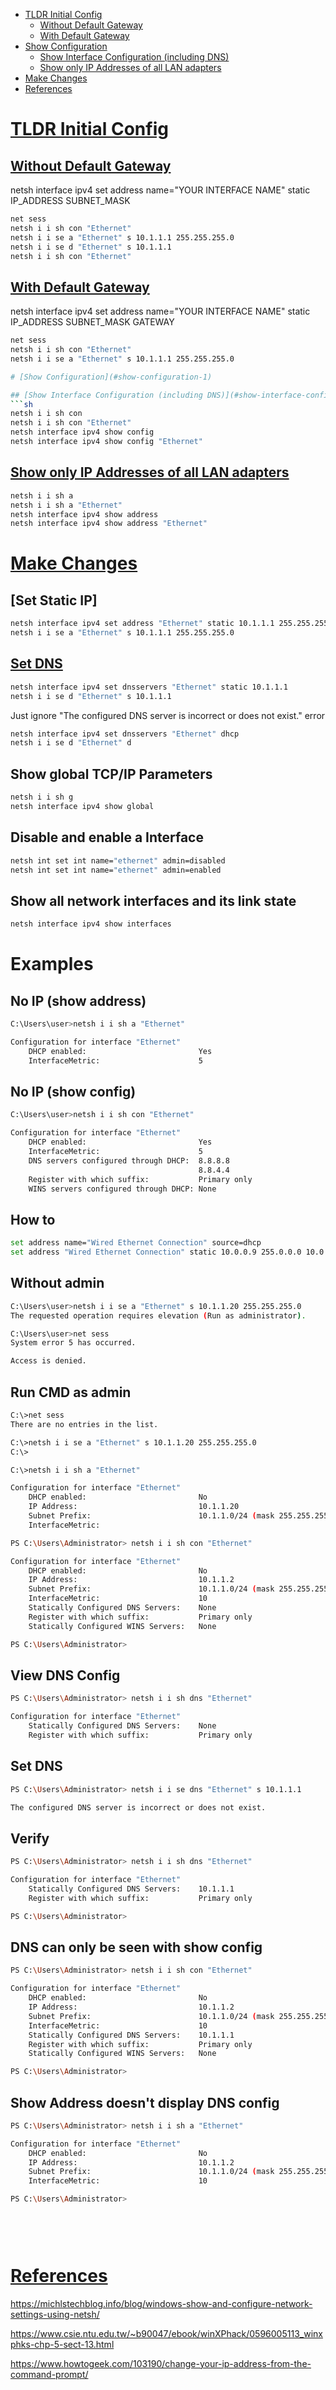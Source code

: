 - [TLDR Initial Config](#tldr-initial-config)
    - [Without Default Gateway](#without-default-gateway)
    - [With Default Gateway](#with-default-gateway)
- [Show Configuration](#show-configuration)
    - [Show Interface Configuration (including DNS)](#show-interface-configuration-including-dns)
    - [Show only IP Addresses of all LAN adapters](#show-only-ip-addresses-of-all-lan-adapters)
- [Make Changes](#make-changes)
- [References](#references)

# [TLDR Initial Config](#tldr-initial-config-1)
## [Without Default Gateway](#without-default-gateway-1)
netsh interface ipv4 set address name="YOUR INTERFACE NAME" static IP_ADDRESS SUBNET_MASK
```sh
net sess
netsh i i sh con "Ethernet"
netsh i i se a "Ethernet" s 10.1.1.1 255.255.255.0
netsh i i se d "Ethernet" s 10.1.1.1
netsh i i sh con "Ethernet"
```

## [With Default Gateway](#with-default-gateway)
netsh interface ipv4 set address name="YOUR INTERFACE NAME" static IP_ADDRESS SUBNET_MASK GATEWAY
```sh
net sess
netsh i i sh con "Ethernet"
netsh i i se a "Ethernet" s 10.1.1.1 255.255.255.0

# [Show Configuration](#show-configuration-1)

## [Show Interface Configuration (including DNS)](#show-interface-configuration-including-dns-1)
```sh
netsh i i sh con
netsh i i sh con "Ethernet"
netsh interface ipv4 show config
netsh interface ipv4 show config "Ethernet"
```

## [Show only IP Addresses of all LAN adapters](#show-only-ip-addresses-of-all-lan-adapters-1)
```sh
netsh i i sh a
netsh i i sh a "Ethernet"
netsh interface ipv4 show address
netsh interface ipv4 show address "Ethernet"
```

# [Make Changes](#make-changes-1)
## [Set Static IP]
```sh
netsh interface ipv4 set address "Ethernet" static 10.1.1.1 255.255.255.0
netsh i i se a "Ethernet" s 10.1.1.1 255.255.255.0
```

## [Set DNS](https://stackoverflow.com/questions/18620173/how-can-i-set-change-dns-using-the-command-prompt-at-windows-8)
```sh
netsh interface ipv4 set dnsservers "Ethernet" static 10.1.1.1
netsh i i se d "Ethernet" s 10.1.1.1
```

Just ignore "The configured DNS server is incorrect or does not exist." error
```sh
netsh interface ipv4 set dnsservers "Ethernet" dhcp
netsh i i se d "Ethernet" d
```

## Show global TCP/IP Parameters
```sh
netsh i i sh g
netsh interface ipv4 show global
```

## Disable and enable a Interface
```sh
netsh int set int name="ethernet" admin=disabled
netsh int set int name="ethernet" admin=enabled
```

## Show all network  interfaces and its link state
```sh
netsh interface ipv4 show interfaces
```
# Examples
## No IP (show address)
```sh
C:\Users\user>netsh i i sh a "Ethernet"

Configuration for interface "Ethernet"
    DHCP enabled:                         Yes
    InterfaceMetric:                      5
```

## No IP (show config)
```sh
C:\Users\user>netsh i i sh con "Ethernet"

Configuration for interface "Ethernet"
    DHCP enabled:                         Yes
    InterfaceMetric:                      5
    DNS servers configured through DHCP:  8.8.8.8
                                          8.8.4.4
    Register with which suffix:           Primary only
    WINS servers configured through DHCP: None
```

## How to
```sh
set address name="Wired Ethernet Connection" source=dhcp
set address "Wired Ethernet Connection" static 10.0.0.9 255.0.0.0 10.0.0.1 1
```

## Without admin
```sh
C:\Users\user>netsh i i se a "Ethernet" s 10.1.1.20 255.255.255.0
The requested operation requires elevation (Run as administrator).

C:\Users\user>net sess
System error 5 has occurred.

Access is denied.
```

## Run CMD as admin
```sh
C:\>net sess
There are no entries in the list.

C:\>netsh i i se a "Ethernet" s 10.1.1.20 255.255.255.0
C:\>
```

```sh
C:\>netsh i i sh a "Ethernet"

Configuration for interface "Ethernet"
    DHCP enabled:                         No
    IP Address:                           10.1.1.20
    Subnet Prefix:                        10.1.1.0/24 (mask 255.255.255.0)
    InterfaceMetric:
```


```sh
PS C:\Users\Administrator> netsh i i sh con "Ethernet"

Configuration for interface "Ethernet"
    DHCP enabled:                         No
    IP Address:                           10.1.1.2
    Subnet Prefix:                        10.1.1.0/24 (mask 255.255.255.0)
    InterfaceMetric:                      10
    Statically Configured DNS Servers:    None
    Register with which suffix:           Primary only
    Statically Configured WINS Servers:   None

PS C:\Users\Administrator>
```
## View DNS Config
```sh
PS C:\Users\Administrator> netsh i i sh dns "Ethernet"

Configuration for interface "Ethernet"
    Statically Configured DNS Servers:    None
    Register with which suffix:           Primary only
```

## Set DNS
```sh
PS C:\Users\Administrator> netsh i i se dns "Ethernet" s 10.1.1.1

The configured DNS server is incorrect or does not exist.
```

## Verify
```sh
PS C:\Users\Administrator> netsh i i sh dns "Ethernet"

Configuration for interface "Ethernet"
    Statically Configured DNS Servers:    10.1.1.1
    Register with which suffix:           Primary only

PS C:\Users\Administrator>
```

## DNS can only be seen with show config
```sh
PS C:\Users\Administrator> netsh i i sh con "Ethernet"

Configuration for interface "Ethernet"
    DHCP enabled:                         No
    IP Address:                           10.1.1.2
    Subnet Prefix:                        10.1.1.0/24 (mask 255.255.255.0)
    InterfaceMetric:                      10
    Statically Configured DNS Servers:    10.1.1.1
    Register with which suffix:           Primary only
    Statically Configured WINS Servers:   None

PS C:\Users\Administrator>
```

## Show Address doesn't display DNS config
```sh
PS C:\Users\Administrator> netsh i i sh a "Ethernet"

Configuration for interface "Ethernet"
    DHCP enabled:                         No
    IP Address:                           10.1.1.2
    Subnet Prefix:                        10.1.1.0/24 (mask 255.255.255.0)
    InterfaceMetric:                      10

PS C:\Users\Administrator>
```

## 
```sh

```

## 
```sh

```

# [References](#references-1)

https://michlstechblog.info/blog/windows-show-and-configure-network-settings-using-netsh/

https://www.csie.ntu.edu.tw/~b90047/ebook/winXPhack/0596005113_winxphks-chp-5-sect-13.html

https://www.howtogeek.com/103190/change-your-ip-address-from-the-command-prompt/